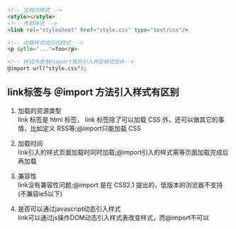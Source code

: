 

```html
<!-- 文档内样式 -->
<style></style>
<!-- 外部样式 -->
<link rel="stylesheet" href="style.css" type="text/css"/>

<!-- 内联样式或行内样式 -->
<p sytle="...">foo</p>

<!-- 样式内使用@import规则引入外部样式文件-->
@import url("style.css");
```

## link标签与 ＠import 方法引入样式有区别
1. 加载的资源类型      
  link 标签是 html 标签， link 标签除了可以加载 CSS 外，还可以做其它的事情，比如定义 RSS等;@import只能加载 CSS
  
2. 加载时间     
  link引入的样式页面加载时同时加载;@import引入的样式需等页面加载完成后再加载

3. 兼容性     
  link没有兼容性问题;@import 是在 CSS2.1 提出的，低版本的浏览器不支持(不兼容ie5以下)

4. 是否可以通过javascript动态引入样式   
  link可以通过js操作DOM动态引入样式表改变样式，而@import不可以